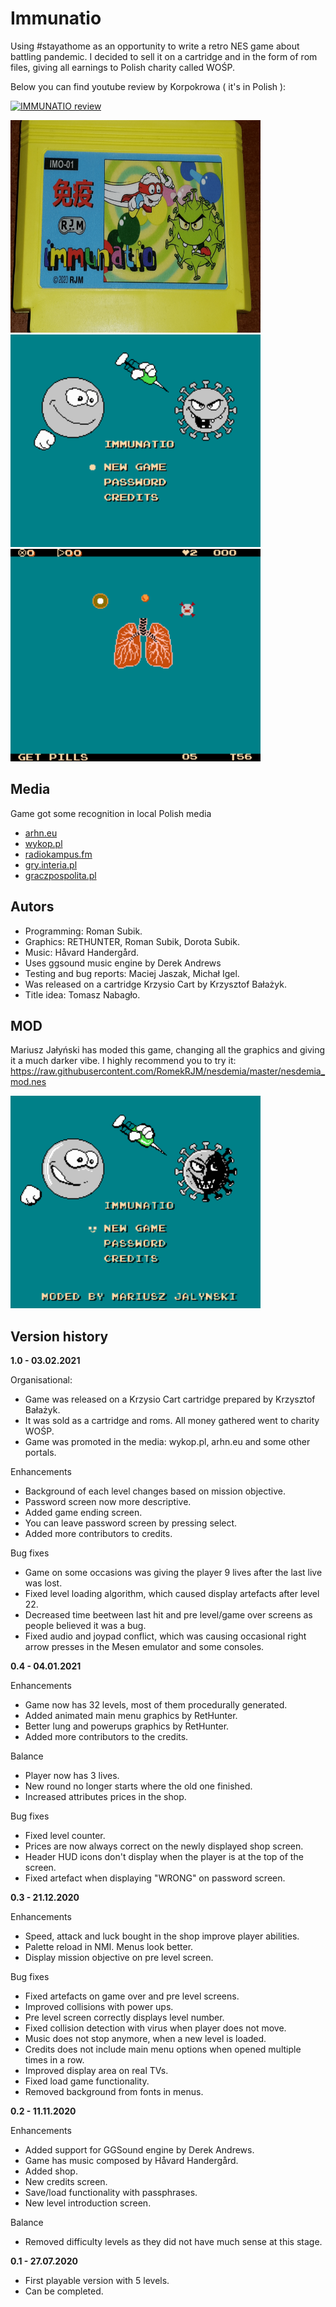 # Immunatio
Using #stayathome as an opportunity to write a retro NES game about battling pandemic. I decided to sell it on a cartridge and in the form of rom files, giving all earnings to Polish charity called WOŚP.

Below you can find youtube review by Korpokrowa ( it's in Polish ):

[![IMMUNATIO review](https://img.youtube.com/vi/0hyVntmwJzo/0.jpg)](https://www.youtube.com/watch?v=0hyVntmwJzo)

<img src="https://raw.githubusercontent.com/RomekRJM/nesdemia/master/screenshots/cartridge.png" width="400px" height="340px">

<img src="https://raw.githubusercontent.com/RomekRJM/nesdemia/master/screenshots/nesdemia-0.png" width="400px" height="340px">

<img src="https://raw.githubusercontent.com/RomekRJM/nesdemia/master/screenshots/nesdemia-1.png" width="400px" height="340px">


## Media
Game got some recognition in local Polish media
* [arhn.eu](https://arhn.eu/2021/01/immunatio-wosp/)
* [wykop.pl](https://www.wykop.pl/link/5882189/immunatio-moja-nowa-gra-na-pegasusa-dla-wosp/)
* [radiokampus.fm](https://radiokampus.fm/aktualnosci/pokonaj-koronawirusa-na-pegasusie/?fbclid=IwAR06xXHWOxqA7DX6ZIVf05gaGHhUjDnhXRWbLmMWOOzW2oKL1waRRJJowD0)
* [gry.interia.pl](https://gry.interia.pl/newsy/news-immunatio-to-nowa-gra-na-pegasusa,nId,4968668)
* [graczpospolita.pl](https://graczpospolita.pl/nowa-polska-gra-na-pegasusa-sprzedana-za-czterocyfrowa-kwote/)

## Autors
* Programming: Roman Subik.
* Graphics: RETHUNTER, Roman Subik, Dorota Subik.
* Music: ‪Håvard Handergård.
* Uses ggsound music engine by Derek Andrews
* Testing and bug reports: Maciej Jaszak, Michał Igel.
* Was released on a cartridge Krzysio Cart by Krzysztof Bałażyk.
* Title idea: Tomasz Nabagło.


## MOD
Mariusz Jałyński has moded this game, changing all the graphics and giving it a much darker vibe. I highly recommend you to try it:
https://raw.githubusercontent.com/RomekRJM/nesdemia/master/nesdemia_mod.nes

<img src="https://raw.githubusercontent.com/RomekRJM/nesdemia/master/screenshots/nesdemia_mod-0.png" width="400px" height="340px">


## Version history

**1.0 - 03.02.2021**

Organisational:
* Game was released on a Krzysio Cart cartridge prepared by Krzysztof Bałażyk.
* It was sold as a cartridge and roms. All money gathered went to charity WOŚP.
* Game was promoted in the media: wykop.pl, arhn.eu and some other portals.

Enhancements
* Background of each level changes based on mission objective.
* Password screen now more descriptive.
* Added game ending screen.
* You can leave password screen by pressing select.
* Added more contributors to credits.

Bug fixes
* Game on some occasions was giving the player 9 lives after the last live was lost.
* Fixed level loading algorithm, which caused display artefacts after level 22.
* Decreased time beetween last hit and pre level/game over screens as people believed it was a bug.
* Fixed audio and joypad conflict, which was causing occasional right arrow presses in the Mesen emulator and some consoles.



**0.4 - 04.01.2021**

Enhancements
* Game now has 32 levels, most of them procedurally generated.
* Added animated main menu graphics by RetHunter.
* Better lung and powerups graphics by RetHunter.
* Added more contributors to the credits.

Balance
* Player now has 3 lives.
* New round no longer starts where the old one finished.
* Increased attributes prices in the shop.

Bug fixes
* Fixed level counter.
* Prices are now always correct on the newly displayed shop screen.
* Header HUD icons don't display when the player is at the top of the screen.
* Fixed artefact when displaying "WRONG" on password screen.



**0.3 - 21.12.2020**

Enhancements
* Speed, attack and luck bought in the shop improve player abilities.
* Palette reload in NMI. Menus look better.
* Display mission objective on pre level screen.

Bug fixes
* Fixed artefacts on game over and pre level screens.
* Improved collisions with power ups.
* Pre level screen correctly displays level number.
* Fixed collision detection with virus when player does not move.
* Music does not stop anymore, when a new level is loaded.
* Credits does not include main menu options when opened multiple times in a row.
* Improved display area on real TVs.
* Fixed load game functionality.
* Removed background from fonts in menus.



**0.2 - 11.11.2020**

Enhancements
* Added support for GGSound engine by Derek Andrews.
* Game has music composed by ‪Håvard Handergård.
* Added shop.
* New credits screen.
* Save/load functionality with passphrases.
* New level introduction screen.

Balance
* Removed difficulty levels as they did not have much sense at this stage.



**0.1 - 27.07.2020**
* First playable version with 5 levels.
* Can be completed.
